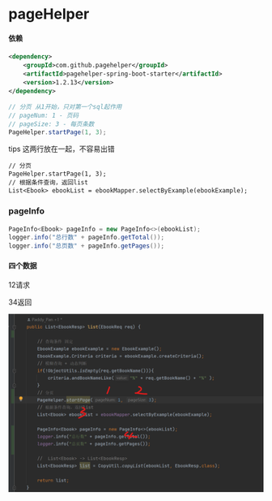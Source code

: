 # pageHelper

#### 依赖

```xml
<dependency>
    <groupId>com.github.pagehelper</groupId>
    <artifactId>pagehelper-spring-boot-starter</artifactId>
    <version>1.2.13</version>
</dependency>
```



```java
// 分页 从1开始，只对第一个sql起作用
// pageNum: 1 - 页码
// pageSize: 3 - 每页条数
PageHelper.startPage(1, 3);
```



tips 这两行放在一起，不容易出错

```
// 分页
PageHelper.startPage(1, 3);
// 根据条件查询，返回list
List<Ebook> ebookList = ebookMapper.selectByExample(ebookExample);
```



### pageInfo

```java
PageInfo<Ebook> pageInfo = new PageInfo<>(ebookList);
logger.info("总行数" + pageInfo.getTotal());
logger.info("总页数" + pageInfo.getPages());
```



#### 四个数据

12请求

34返回

![](../img/pagination.png)